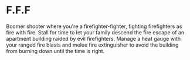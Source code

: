 # F.F.F
 Boomer shooter where you're a firefighter-fighter, fighting firefighters as fire with fire. Stall for time to let your family descend the fire escape of an apartment building raided by evil firefighters. Manage a heat gauge with your ranged fire blasts and melee fire extinguisher to avoid the building from burning down until the time is right.
